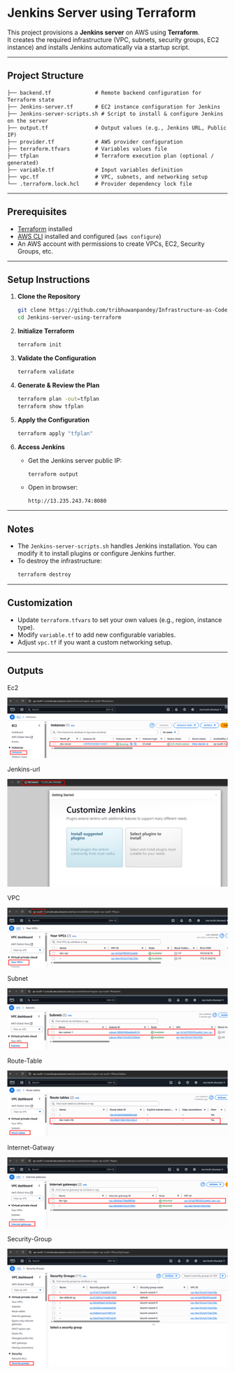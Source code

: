 # Jenkins Server using Terraform

This project provisions a **Jenkins server** on AWS using **Terraform**.  
It creates the required infrastructure (VPC, subnets, security groups, EC2 instance) and installs Jenkins automatically via a startup script.

---

##  Project Structure

```
├── backend.tf              # Remote backend configuration for Terraform state
├── Jenkins-server.tf       # EC2 instance configuration for Jenkins
├── Jenkins-server-scripts.sh # Script to install & configure Jenkins on the server
├── output.tf               # Output values (e.g., Jenkins URL, Public IP)
├── provider.tf             # AWS provider configuration
├── terraform.tfvars        # Variables values file
├── tfplan                  # Terraform execution plan (optional / generated)
├── variable.tf             # Input variables definition
├── vpc.tf                  # VPC, subnets, and networking setup
└── .terraform.lock.hcl     # Provider dependency lock file
```

---

##  Prerequisites

- [Terraform](https://developer.hashicorp.com/terraform/downloads) installed  
- [AWS CLI](https://docs.aws.amazon.com/cli/latest/userguide/getting-started-install.html) installed and configured (`aws configure`)  
- An AWS account with permissions to create VPCs, EC2, Security Groups, etc.  

---

##  Setup Instructions

1. **Clone the Repository**
   ```bash
   git clone https://github.com/tribhuwanpandey/Infrastructure-as-Code/tree/main/Terraform/Jenkins-server-using-terraform
   cd Jenkins-server-using-terraform
   ```

2. **Initialize Terraform**
   ```bash
   terraform init
   ```

3. **Validate the Configuration**
   ```bash
   terraform validate
   ```

4. **Generate & Review the Plan**
   ```bash
   terraform plan -out=tfplan
   terraform show tfplan
   ```

5. **Apply the Configuration**
   ```bash
   terraform apply "tfplan"
   ```

6. **Access Jenkins**
   - Get the Jenkins server public IP:
     ```bash
     terraform output
     ```
   - Open in browser:
     ```
     http://13.235.243.74:8080
     ```

---

##  Notes

- The `Jenkins-server-scripts.sh` handles Jenkins installation. You can modify it to install plugins or configure Jenkins further.  
- To destroy the infrastructure:
  ```bash
  terraform destroy
  ```

---

##  Customization

- Update `terraform.tfvars` to set your own values (e.g., region, instance type).  
- Modify `variable.tf` to add new configurable variables.  
- Adjust `vpc.tf` if you want a custom networking setup.  

---

##  Outputs
 
Ec2

![alt text](Screenshot_22.png)

Jenkins-url

![alt text](Screenshot_16.png)

VPC

![alt text](Screenshot_17.png)

Subnet

![alt text](Screenshot_18.png)

Route-Table

![alt text](Screenshot_19.png)

Internet-Gatway

![alt text](Screenshot_20.png)

Security-Group

![alt text](Screenshot_21.png)